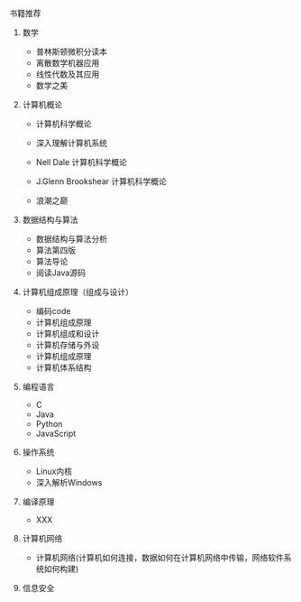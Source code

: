 书籍推荐

1. 数学
    - 普林斯顿微积分读本
    - 离散数学机器应用
    - 线性代数及其应用
    - 数学之美

2. 计算机概论
    - 计算机科学概论
    - 深入理解计算机系统

    - Nell Dale 计算机科学概论
    - J.Glenn Brookshear 计算机科学概论
    - 浪潮之巅

3. 数据结构与算法
    - 数据结构与算法分析
    - 算法第四版
    - 算法导论
    - 阅读Java源码

4. 计算机组成原理（组成与设计）
    - 编码code
    - 计算机组成原理
    - 计算机组成和设计
    - 计算机存储与外设
    - 计算机组成原理
    - 计算机体系结构

5. 编程语言
    - C
    - Java
    - Python
    - JavaScript

6. 操作系统
    - Linux内核
    - 深入解析Windows


7. 编译原理
    - XXX

8. 计算机网络
    - 计算机网络(计算机如何连接，数据如何在计算机网络中传输，网络软件系统如何构建)

9. 信息安全